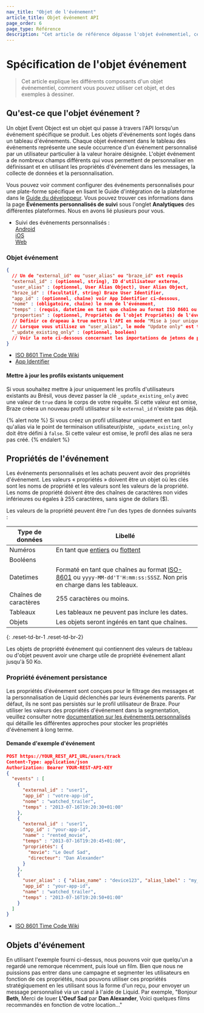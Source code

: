 ```yaml
---
nav_title: "Objet de l'événement"
article_title: Objet événement API
page_order: 6
page_type: Référence
description: "Cet article de référence dépasse l'objet événementiel, ce qu'il est, et comment il est un élément crucial des stratégies de campagne basées sur des événements."
---
```


# Spécification de l'objet événement

> Cet article explique les différents composants d'un objet événementiel, comment vous pouvez utiliser cet objet, et des exemples à dessiner.

## Qu'est-ce que l'objet événement ?

Un objet Event Object est un objet qui passe à travers l'API lorsqu'un événement spécifique se produit. Les objets d'événements sont logés dans un tableau d'événements. Chaque objet événement dans le tableau des événements représente une seule occurrence d'un événement personnalisé par un utilisateur particulier à la valeur horaire désignée. L'objet événement a de nombreux champs différents qui vous permettent de personnaliser en définissant et en utilisant les propriétés d'événement dans les messages, la collecte de données et la personnalisation.

Vous pouvez voir comment configurer des événements personnalisés pour une plate-forme spécifique en lisant le Guide d'intégration de la plateforme dans le [Guide du développeur][1]. Vous pouvez trouver ces informations dans la page **Événements personnalisés de suivi** sous l'onglet __Analytiques__ des différentes plateformes. Nous en avons lié plusieurs pour vous.

- Suivi des événements personnalisés : <br>[Android][2]<br>[iOS][3]<br>[Web][4]

### Objet événement

```json
{
  // Un de "external_id" ou "user_alias" ou "braze_id" est requis
  "external_id" : (optionnel, string), ID d'utilisateur externe,
  "user_alias" : (optionnel, User Alias Object), User Alias Object,
  "braze_id" : (facultatif, string) Braze User Identifier,
  "app_id" : (optionnel, chaîne) voir App Identifier ci-dessous,
  "nome" : (obligatoire, chaîne) le nom de l'événement,
  "temps" : (requis, datetime en tant que chaîne au format ISO 8601 ou au format `yyyy-MM-dd'T'HH:mm:ss:SSSZ`),
  "properties" : (optionnel, Propriétés de l'objet Propriétés) de l'événement
  // Définir ce drapeau à true mettra l'API en mode "Mise à jour uniquement".
  // Lorsque vous utilisez un "user_alias", le mode "Update only" est toujours vrai.
  "_update_existing_only" : (optionnel, booléen)
  // Voir la note ci-dessous concernant les importations de jetons de poussage anonymes
}
```

- [ISO 8601 Time Code Wiki][22]
- [App Identifier][21]

#### Mettre à jour les profils existants uniquement

Si vous souhaitez mettre à jour uniquement les profils d'utilisateurs existants au Brésil, vous devez passer la clé `_update_existing_only` avec une valeur de `true` dans le corps de votre requête. Si cette valeur est omise, Braze créera un nouveau profil utilisateur si le `external_id` n'existe pas déjà.

{% alert note %}
Si vous créez un profil utilisateur uniquement en tant qu'alias via le point de terminaison utilisateur/piste, `_update_existing_only` doit être défini à `false`. Si cette valeur est omise, le profil des alias ne sera pas créé.
{% endalert %}

## Propriétés de l'événement
Les événements personnalisés et les achats peuvent avoir des propriétés d'événement. Les valeurs « propriétés » doivent être un objet où les clés sont les noms de propriété et les valeurs sont les valeurs de la propriété. Les noms de propriété doivent être des chaînes de caractères non vides inférieures ou égales à 255 caractères, sans signe de dollars ($).

Les valeurs de la propriété peuvent être l'un des types de données suivants :

| Type de données       | Libellé                                                                                                                                                        |
| --------------------- | -------------------------------------------------------------------------------------------------------------------------------------------------------------- |
| Numéros               | En tant que [entiers](https://en.wikipedia.org/wiki/Integer) ou [flottent](https://en.wikipedia.org/wiki/Floating-point_arithmetic)                            |
| Booléens              |                                                                                                                                                                |
| Datetimes             | Formaté en tant que chaînes au format [ISO-8601](https://en.wikipedia.org/wiki/ISO_8601) ou `yyyy-MM-dd'T'H:mm:ss:SSSZ`. Non pris en charge dans les tableaux. |
| Chaînes de caractères | 255 caractères ou moins.                                                                                                                                       |
| Tableaux              | Les tableaux ne peuvent pas inclure les dates.                                                                                                                 |
| Objets                | Les objets seront ingérés en tant que chaînes.                                                                                                                 |
{: .reset-td-br-1 .reset-td-br-2}

Les objets de propriété événement qui contiennent des valeurs de tableau ou d'objet peuvent avoir une charge utile de propriété événement allant jusqu'à 50 Ko.

### Propriété événement persistance
Les propriétés d'événement sont conçues pour le filtrage des messages et la personnalisation de Liquid déclenchés par leurs événements parents. Par défaut, ils ne sont pas persistés sur le profil utilisateur de Braze. Pour utiliser les valeurs des propriétés d'événement dans la segmentation, veuillez consulter notre [documentation sur les événements personnalisés][5] qui détaille les différentes approches pour stocker les propriétés d'événement à long terme.

#### Demande d'exemple d'événement

```json
POST https://YOUR_REST_API_URL/users/track
Content-Type: application/json
Authorization: Bearer YOUR-REST-API-KEY
{
  "events" : [
    {
      "external_id" : "user1",
      "app_id" : "votre-app-id",
      "nome" : "watched_trailer",
      "temps" : "2013-07-16T19:20:30+01:00"
    },
    {
      "external_id" : "user1",
      "app_id" : "your-app-id",
      "name" : "rented_movie",
      "temps" : "2013-07-16T19:20:45+01:00",
      "propriétés": {
        "movie": "Le Oeuf Sad",
        "directeur": "Dan Alexander"
      }
    },
    {
      "user_alias" : { "alias_name" : "device123", "alias_label" : "my_device_identifier"},
      "app_id" : "your-app-id",
      "name" : "watched_trailer",
      "temps" : "2013-07-16T19:20:50+01:00"
    }
  ]
}
```
- [ISO 8601 Time Code Wiki][19]

## Objets d'événement

En utilisant l'exemple fourni ci-dessus, nous pouvons voir que quelqu'un a regardé une remorque récemment, puis loué un film. Bien que nous ne puissions pas entrer dans une campagne et segmenter les utilisateurs en fonction de ces propriétés, nous pouvons utiliser ces propriétés stratégiquement en les utilisant sous la forme d'un reçu, pour envoyer un message personnalisé via un canal à l'aide de Liquid. Par exemple, "Bonjour __Beth__, Merci de louer __L'Oeuf Sad__ par __Dan Alexander__, Voici quelques films recommandés en fonction de votre location..."


[1]: {{site.baseurl}}/developer_guide/home/
[2]: {{site.baseurl}}/developer_guide/platform_integration_guides/android/analytics/tracking_custom_events/
[3]: {{site.baseurl}}/developer_guide/platform_integration_guides/ios/analytics/tracking_custom_events/
[4]: {{site.baseurl}}/developer_guide/platform_integration_guides/web/analytics/tracking_custom_events/
[5]: {{site.baseurl}}/user_guide/data_and_analytics/custom_data/custom_events/
[19]: http://en.wikipedia.org/wiki/ISO_8601 "ISO 8601 Time Code Wiki"
[21]: {{site.baseurl}}/api/api_key/#the-app-identifier-api-key
[22]: https://en.wikipedia.org/wiki/ISO_8601 "ISO 8601 Time Code"